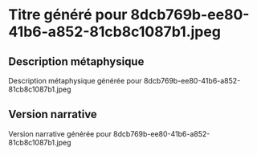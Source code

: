 # Titre généré pour 8dcb769b-ee80-41b6-a852-81cb8c1087b1.jpeg

## Description métaphysique
Description métaphysique générée pour 8dcb769b-ee80-41b6-a852-81cb8c1087b1.jpeg

## Version narrative
Version narrative générée pour 8dcb769b-ee80-41b6-a852-81cb8c1087b1.jpeg
